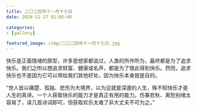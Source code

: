 ```yaml
---
title: 二〇二四年十一月十七日
date: 2024-11-17 01:03:40

categories:
- [gallery]

featured_image: /img/二〇二四年十一月十七日.jpg
---
```


快乐是正面情绪的原型，许多思想家都说过，人类的所作所为，最终都是为了追求快乐。我们之所以想追求财富、健康或名声，都是为了借此得到快乐。然而，追求快乐也不是因为它可以带给我们其他好处，因为快乐本身就是目的。

“世人皆以痛楚、孤独、悲伤为大境界，以为这就是深邃的人生，殊不知快乐才是人生的真谛。一个人获取快乐的能力才是真正有用的能力。伤春悲秋、离愁别绪太容易了，读几首诗词即可，但获取欢乐太难了非大丈夫不可为之。”